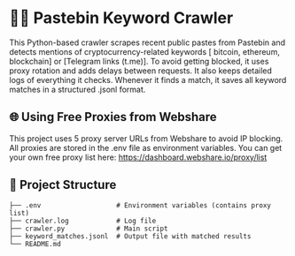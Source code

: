 # 🕵️‍♂️ Pastebin Keyword Crawler
This Python-based crawler scrapes recent public pastes from Pastebin and detects mentions of cryptocurrency-related keywords [ bitcoin, ethereum, blockchain] or [Telegram links (t.me)].
To avoid getting blocked, it uses proxy rotation and adds delays between requests. It also keeps detailed logs of everything it checks. Whenever it finds a match, it saves all keyword matches in a structured .jsonl format.
 


## 🌐 Using Free Proxies from Webshare

This project uses 5 proxy server URLs from Webshare to avoid IP blocking.
All proxies are stored in the .env file as environment variables.
You can get your own free proxy list here:
https://dashboard.webshare.io/proxy/list





## 📁 Project Structure
```
├── .env                   # Environment variables (contains proxy list)
├── crawler.log            # Log file
├── crawler.py             # Main script
├── keyword_matches.jsonl  # Output file with matched results
└── README.md              
```

